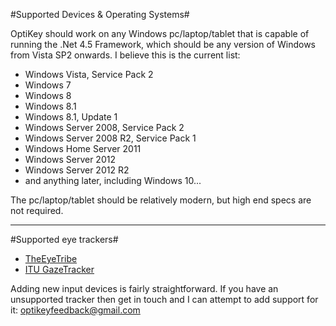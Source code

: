 <a name="device-os-requirements">#Supported Devices & Operating Systems#</a>

OptiKey should work on any Windows pc/laptop/tablet that is capable of running the .Net 4.5 Framework, which should be any version of Windows from Vista SP2 onwards. I believe this is the current list:

* Windows Vista, Service Pack 2
* Windows 7
* Windows 8
* Windows 8.1
* Windows 8.1, Update 1
* Windows Server 2008, Service Pack 2
* Windows Server 2008 R2, Service Pack 1
* Windows Home Server 2011
* Windows Server 2012
* Windows Server 2012 R2
* and anything later, including Windows 10...

The pc/laptop/tablet should be relatively modern, but high end specs are not required.

---

<a name="supported-eye-trackers">#Supported eye trackers#</a>

* [TheEyeTribe](http://theeyetribe.com/)
* [ITU GazeTracker](http://sourceforge.net/projects/gazetrackinglib/)

Adding new input devices is fairly straightforward. If you have an unsupported tracker then get in touch and I can attempt to add support for it: [optikeyfeedback@gmail.com](mailto:optikeyfeedback@gmail.com)